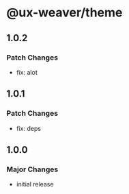 # @ux-weaver/theme

## 1.0.2

### Patch Changes

- fix: alot

## 1.0.1

### Patch Changes

- fix: deps

## 1.0.0

### Major Changes

- initial release
